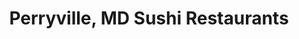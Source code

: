 ---
layout: city
title: Perryville, MD Sushi Restaurants
permalink: /maryland/perryville/
stateAbbr: MD
stateName: Maryland
cityName: Perryville
---
